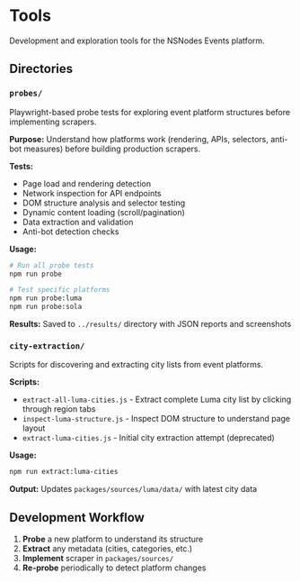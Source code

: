# Tools

Development and exploration tools for the NSNodes Events platform.

## Directories

### `probes/`
Playwright-based probe tests for exploring event platform structures before implementing scrapers.

**Purpose:** Understand how platforms work (rendering, APIs, selectors, anti-bot measures) before building production scrapers.

**Tests:**
- Page load and rendering detection
- Network inspection for API endpoints
- DOM structure analysis and selector testing
- Dynamic content loading (scroll/pagination)
- Data extraction and validation
- Anti-bot detection checks

**Usage:**
```bash
# Run all probe tests
npm run probe

# Test specific platforms
npm run probe:luma
npm run probe:sola
```

**Results:** Saved to `../results/` directory with JSON reports and screenshots

### `city-extraction/`
Scripts for discovering and extracting city lists from event platforms.

**Scripts:**
- `extract-all-luma-cities.js` - Extract complete Luma city list by clicking through region tabs
- `inspect-luma-structure.js` - Inspect DOM structure to understand page layout
- `extract-luma-cities.js` - Initial city extraction attempt (deprecated)

**Usage:**
```bash
npm run extract:luma-cities
```

**Output:** Updates `packages/sources/luma/data/` with latest city data

## Development Workflow

1. **Probe** a new platform to understand its structure
2. **Extract** any metadata (cities, categories, etc.)
3. **Implement** scraper in `packages/sources/`
4. **Re-probe** periodically to detect platform changes

